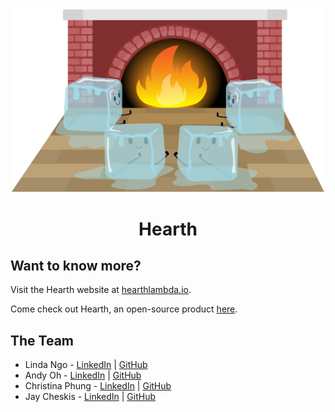 <div align="center">
<img src= "./assets/img/Ice cubes + fireplace.png" width="500px"/>
<h1>Hearth</h1>
</div>

## Want to know more?
Visit the Hearth website at [hearthlambda.io](https://hearthlambda.io/).

Come check out Hearth, an open-source product [here](https://github.com/oslabs-beta/Hearth).

## The Team
- Linda Ngo - [LinkedIn](https://www.linkedin.com/in/lindango14/) | [GitHub](https://github.com/lindango142)
- Andy Oh - [LinkedIn](https://www.linkedin.com/in/andyseihyunoh/) | [GitHub](https://github.com/andyyohh)
- Christina Phung - [LinkedIn](https://www.linkedin.com/in/christinaphung/) | [GitHub](https://github.com/christinaaphungg)
- Jay Cheskis - [LinkedIn](https://www.linkedin.com/in/jay-cheskis/) | [GitHub](https://github.com/jaycheskis)
